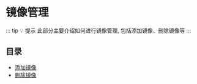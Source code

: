 # 镜像管理

::: tip 💡 提示
此部分主要介绍如何进行镜像管理, 包括添加镜像、删除镜像等
:::

## 目录

* [添加镜像](/guide/maintenance/images/add)
* [删除镜像](/guide/maintenance/images/delete)